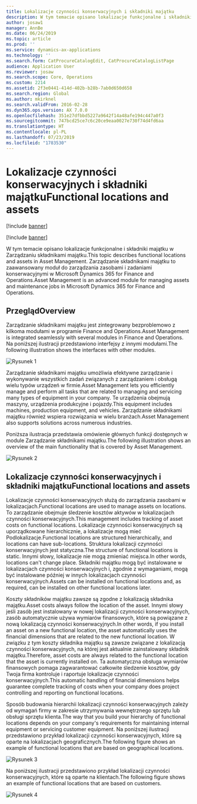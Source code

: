 ```yaml
---
title: Lokalizacje czynności konserwacyjnych i składniki majątku
description: W tym temacie opisano lokalizacje funkcjonalne i składniki majątku w Zarządzaniu składnikami majątku. Zarządzanie składnikami majątku to zaawansowany moduł do zarządzania zasobami i zadaniami konserwacyjnymi w Microsoft Dynamics 365 for Finance and Operations.
author: josaw1
manager: AnnBe
ms.date: 06/24/2019
ms.topic: article
ms.prod: ''
ms.service: dynamics-ax-applications
ms.technology: ''
ms.search.form: CatProcureCatalogEdit, CatProcureCatalogListPage
audience: Application User
ms.reviewer: josaw
ms.search.scope: Core, Operations
ms.custom: 2214
ms.assetid: 2f3e0441-414d-402b-b28b-7ab0d650d658
ms.search.region: Global
ms.author: mkirknel
ms.search.validFrom: 2016-02-28
ms.dyn365.ops.version: AX 7.0.0
ms.openlocfilehash: 351e27dfbbd5227a9642f14a48afe194c447a0f3
ms.sourcegitcommit: 747bcd25ce7c6c20ce9eaa0027e730f74d4fd6aa
ms.translationtype: HT
ms.contentlocale: pl-PL
ms.lasthandoff: 07/23/2019
ms.locfileid: "1783530"
---
```

# <a name="functional-locations-and-assets"></a><span data-ttu-id="df892-104">Lokalizacje czynności konserwacyjnych i składniki majątku</span><span class="sxs-lookup"><span data-stu-id="df892-104">Functional locations and assets</span></span>

[!include [banner](../../includes/banner.md)]

[!include [banner](../../includes/preview-banner.md)]

<span data-ttu-id="df892-105">W tym temacie opisano lokalizacje funkcjonalne i składniki majątku w Zarządzaniu składnikami majątku.</span><span class="sxs-lookup"><span data-stu-id="df892-105">This topic describes functional locations and assets in Asset Management.</span></span> <span data-ttu-id="df892-106">Zarządzanie składnikami majątku to zaawansowany moduł do zarządzania zasobami i zadaniami konserwacyjnymi w Microsoft Dynamics 365 for Finance and Operations.</span><span class="sxs-lookup"><span data-stu-id="df892-106">Asset Management is an advanced module for managing assets and maintenance jobs in Microsoft Dynamics 365 for Finance and Operations.</span></span>

## <a name="overview"></a><span data-ttu-id="df892-107">Przegląd</span><span class="sxs-lookup"><span data-stu-id="df892-107">Overview</span></span>

<span data-ttu-id="df892-108">Zarządzanie składnikami majątku jest zintegrowany bezproblemowo z kilkoma modułami w programie Finance and Operations.</span><span class="sxs-lookup"><span data-stu-id="df892-108">Asset Management is integrated seamlessly with several modules in Finance and Operations.</span></span> <span data-ttu-id="df892-109">Na poniższej ilustracji przedstawiono interfejsy z innymi modułami.</span><span class="sxs-lookup"><span data-stu-id="df892-109">The following illustration shows the interfaces with other modules.</span></span>

![Rysunek 1](media/01-overview-image.png)

<span data-ttu-id="df892-111">Zarządzanie składnikami majątku umożliwia efektywne zarządzanie i wykonywanie wszystkich zadań związanych z zarządzaniem i obsługą wielu typów urządzeń w firmie.</span><span class="sxs-lookup"><span data-stu-id="df892-111">Asset Management lets you efficiently manage and perform all tasks that are related to managing and servicing many types of equipment in your company.</span></span> <span data-ttu-id="df892-112">Te urządzenia obejmują maszyny, urządzenia produkcyjne i pojazdy.</span><span class="sxs-lookup"><span data-stu-id="df892-112">This equipment includes machines, production equipment, and vehicles.</span></span> <span data-ttu-id="df892-113">Zarządzanie składnikami majątku również wspiera rozwiązania w wielu branżach.</span><span class="sxs-lookup"><span data-stu-id="df892-113">Asset Management also supports solutions across numerous industries.</span></span>

<span data-ttu-id="df892-114">Poniższa ilustracja przedstawia omówienie głównych funkcji dostępnych w module Zarządzanie składnikami majątku.</span><span class="sxs-lookup"><span data-stu-id="df892-114">The following illustration shows an overview of the main functionality that is covered by Asset Management.</span></span>

![Rysunek 2](media/02-overview-image.png)

## <a name="functional-locations-and-assets"></a><span data-ttu-id="df892-116">Lokalizacje czynności konserwacyjnych i składniki majątku</span><span class="sxs-lookup"><span data-stu-id="df892-116">Functional locations and assets</span></span>

<span data-ttu-id="df892-117">Lokalizacje czynności konserwacyjnych służą do zarządzania zasobami w lokalizacjach.</span><span class="sxs-lookup"><span data-stu-id="df892-117">Functional locations are used to manage assets on locations.</span></span> <span data-ttu-id="df892-118">To zarządzanie obejmuje śledzenie kosztów aktywów w lokalizacjach czynności konserwacyjnych.</span><span class="sxs-lookup"><span data-stu-id="df892-118">This management includes tracking of asset costs on functional locations.</span></span> <span data-ttu-id="df892-119">Lokalizacje czynności konserwacyjnych są uporządkowane hierarchicznie, a lokalizacje mogą mieć Podlokalizacje.</span><span class="sxs-lookup"><span data-stu-id="df892-119">Functional locations are structured hierarchically, and locations can have sub-locations.</span></span> <span data-ttu-id="df892-120">Struktura lokalizacji czynności konserwacyjnych jest statyczna.</span><span class="sxs-lookup"><span data-stu-id="df892-120">The structure of functional locations is static.</span></span> <span data-ttu-id="df892-121">Innymi słowy, lokalizacje nie mogą zmieniać miejsca.</span><span class="sxs-lookup"><span data-stu-id="df892-121">In other words, locations can't change place.</span></span> <span data-ttu-id="df892-122">Składniki majątku mogą być instalowane w lokalizacjach czynności konserwacyjnych i, zgodnie z wymaganiami, mogą być instalowane później w innych lokalizacjach czynności konserwacyjnych.</span><span class="sxs-lookup"><span data-stu-id="df892-122">Assets can be installed on functional locations and, as required, can be installed on other functional locations later.</span></span>

<span data-ttu-id="df892-123">Koszty składników majątku zawsze są zgodne z lokalizacją składnika majątku.</span><span class="sxs-lookup"><span data-stu-id="df892-123">Asset costs always follow the location of the asset.</span></span> <span data-ttu-id="df892-124">Innymi słowy jeśli zasób jest instalowany w nowej lokalizacji czynności konserwacyjnych, zasób automatycznie używa wymiarów finansowych, które są powiązane z nową lokalizacją czynności konserwacyjnych.</span><span class="sxs-lookup"><span data-stu-id="df892-124">In other words, if you install an asset on a new functional location, the asset automatically uses the financial dimensions that are related to the new functional location.</span></span> <span data-ttu-id="df892-125">W związku z tym koszty składnika majątku są zawsze związane z lokalizacją czynności konserwacyjnych, na której jest aktualnie zainstalowany składnik majątku.</span><span class="sxs-lookup"><span data-stu-id="df892-125">Therefore, asset costs are always related to the functional location that the asset is  currently installed on.</span></span> <span data-ttu-id="df892-126">Ta automatyczna obsługa wymiarów finansowych pomaga zagwarantować całkowite śledzenie kosztów, gdy Twoja firma kontroluje i raportuje lokalizacje czynności konserwacyjnych.</span><span class="sxs-lookup"><span data-stu-id="df892-126">This automatic handling of financial dimensions helps guarantee complete tracking of costs when your company does project controlling and reporting on functional locations.</span></span>

<span data-ttu-id="df892-127">Sposób budowania hierarchii lokalizacji czynności konserwacyjnych zależy od wymagań firmy w zakresie utrzymywania wewnętrznego sprzętu lub obsługi sprzętu klienta.</span><span class="sxs-lookup"><span data-stu-id="df892-127">The way that you build your hierarchy of functional locations depends on your company's requirements for maintaining internal equipment or servicing customer equipment.</span></span> <span data-ttu-id="df892-128">Na poniższej ilustracji przedstawiono przykład lokalizacji czynności konserwacyjnych, które są oparte na lokalizacjach geograficznych.</span><span class="sxs-lookup"><span data-stu-id="df892-128">The following figure shows an example of functional locations that are based on geographical locations.</span></span>

![Rysunek 3](media/03-overview-image.png)

<span data-ttu-id="df892-130">Na poniższej ilustracji przedstawiono przykład lokalizacji czynności konserwacyjnych, które są oparte na klientach.</span><span class="sxs-lookup"><span data-stu-id="df892-130">The following figure shows an example of functional locations that are based on customers.</span></span>

![Rysunek 4](media/04-overview-image.png)
